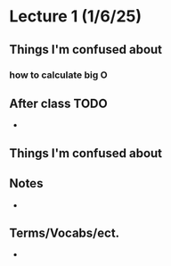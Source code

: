 # Lecture 1 (1/6/25)

## Things I'm confused about 
### how to calculate big O 

## After class TODO
- 

## Things I'm confused about 


## Notes
- 

## Terms/Vocabs/ect.
- 
